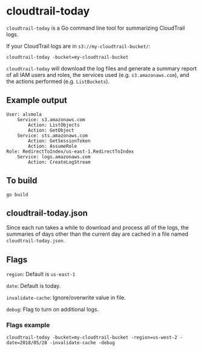 # cloudtrail-today

`cloudtrail-today` is a Go command line tool for summarizing CloudTrail logs.

If your CloudTrail logs are in `s3://my-cloudtrail-bucket/`:

    cloudtrail-today -bucket=my-cloudtrail-bucket

`cloudtrail-today` will download the log files and generate a summary report of all IAM users and roles, the services used (e.g. `s3.amazonaws.com`), and the actions performed (e.g. `ListBuckets`).

## Example output

```
User: alsmola
    Service: s3.amazonaws.com
        Action: ListObjects
        Action: GetObject
    Service: sts.amazonaws.com
        Action: GetSessionToken
        Action: AssumeRole
Role: RedirectToIndex/us-east-1.RedirectToIndex
    Service: logs.amazonaws.com
        Action: CreateLogStream
```

## To build

    go build

## cloudtrail-today.json

Since each run takes a while to download and process all of the logs, the summaries of days other than the current day are cached in a file named `cloudtrail-today.json`.

## Flags

`region`: Default is `us-east-1`

`date`: Default is today.

`invalidate-cache`: Ignore/overwrite value in file.

`debug`: Flag to turn on additional logs.

### Flags example

    cloudtrail-today -bucket=my-cloudtrail-bucket -region=us-west-2 -date=2018/05/28 -invalidate-cache -debug

